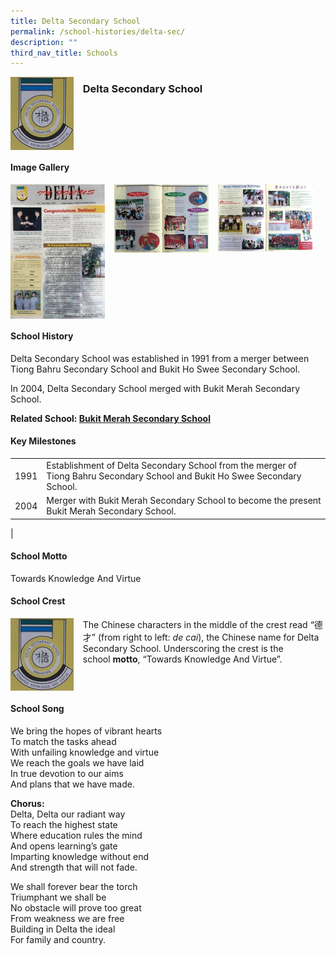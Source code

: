 ```yaml
---
title: Delta Secondary School
permalink: /school-histories/delta-sec/
description: ""
third_nav_title: Schools
---
```

<img src="/images/deltasec1.png" style="width:20%;margin-right:15px;" align = "left">

### **Delta Secondary School**

<br clear="left">

#### **Image Gallery**

<p><a href="https://staging.d1yxymztqoj7qn.amplifyapp.com/images/deltasec2.jpg">  
<img src="/images/deltasec2.jpg" style="width:30%;margin-right:15px;" align = "left">
</a></p>

<p><a href="https://staging.d1yxymztqoj7qn.amplifyapp.com/images/deltasec3.jpg">  
<img src="/images/deltasec3.jpg" style="width:30%;margin-right:15px;" align = "left">
</a></p>

<p><a href="https://staging.d1yxymztqoj7qn.amplifyapp.com/images/deltasec4.jpg">  
<img src="/images/deltasec4.jpg" style="width:30%;margin-right:15px;" align = "left">
</a></p>

<br clear="left">

#### **School History**
Delta Secondary School was established in 1991 from a merger between Tiong Bahru Secondary School and Bukit Ho Swee Secondary School.

In 2004, Delta Secondary School merged with Bukit Merah Secondary School.

**Related School: [Bukit Merah Secondary School](https://staging.d1yxymztqoj7qn.amplifyapp.com/school-histories/bukit-merah-sec/)**

#### **Key Milestones**

|  |  |
|:---:|---|
| 1991 | Establishment of Delta Secondary School from the merger of Tiong Bahru Secondary School and Bukit Ho Swee Secondary School. |
| 2004 | Merger with Bukit Merah Secondary School to become the present Bukit Merah Secondary School. |
|

#### **School Motto**
Towards Knowledge And Virtue

#### **School Crest**
<img src="/images/deltasec1.png" style="width:20%;margin-right:15px;" align = "left">

The Chinese characters in the middle of the crest read “德才” (from right to left: _de cai_), the Chinese name for Delta Secondary School. Underscoring the crest is the school **motto**, “Towards Knowledge And Virtue”.

<br clear="left">

#### **School Song**
We bring the hopes of vibrant hearts<br>
To match the tasks ahead<br>
With unfailing knowledge and virtue<br>
We reach the goals we have laid<br>
In true devotion to our aims<br>
And plans that we have made.
 
**Chorus:**<br>
Delta, Delta our radiant way<br>
To reach the highest state<br>
Where education rules the mind<br>
And opens learning’s gate<br>
Imparting knowledge without end<br>
And strength that will not fade.
 
We shall forever bear the torch<br>
Triumphant we shall be<br>
No obstacle will prove too great<br>
From weakness we are free<br>
Building in Delta the ideal<br>
For family and country.
